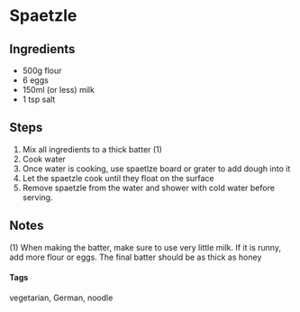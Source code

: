 # Spaetzle

## Ingredients

* 500g flour
* 6 eggs
* 150ml (or less) milk
* 1 tsp salt

## Steps

1. Mix all ingredients to a thick batter (1)
2. Cook water 
3. Once water is cooking, use spaetlze board or grater to add dough into it
4. Let the spaetzle cook until they float on the surface 
5. Remove spaetzle from the water and shower with cold water before serving.

## Notes 

(1) When making the batter, make sure to use very little milk. If it is runny, add more flour or eggs.
The final batter should be as thick as honey

#### Tags
vegetarian, German, noodle
